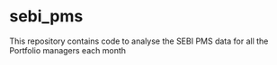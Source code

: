 # sebi_pms
This repository contains code to analyse the SEBI PMS data for all the Portfolio managers each month
